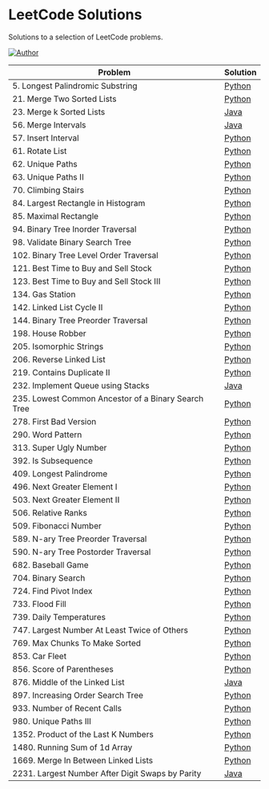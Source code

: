 # LeetCode Solutions
Solutions to a selection of LeetCode problems.

[![Author](https://andrejanesic.com/git-signature-sm.png)](https://github.com/andrejanesic)

| Problem | Solution |
| --- | --- |
| 5. Longest Palindromic Substring | [Python](./problems/5.%20Longest%20Palindromic%20Substring/solution.py) |
| 21. Merge Two Sorted Lists | [Python](./problems/21.%20Merge%20Two%20Sorted%20Lists/solution.py) |
| 23. Merge k Sorted Lists | [Java](./problems/23.%20Merge%20k%20Sorted%20Lists/Solution.java) |
| 56. Merge Intervals | [Java](./problems/56.%20Merge%20Intervals/Solution.java) |
| 57. Insert Interval | [Python](./problems/57.%20Insert%20Interval/solution.py) |
| 61. Rotate List | [Python](./problems/61.%20Rotate%20List/solution.py) |
| 62. Unique Paths | [Python](./problems/63.%20Unique%20Paths/solution.py) |
| 63. Unique Paths II | [Python](./problems/63.%20Unique%20Paths%20II/solution.py) |
| 70. Climbing Stairs | [Python](./problems/70.%20Climbing%20Stairs/solution.py) |
| 84. Largest Rectangle in Histogram | [Python](./problems/84.%20Largest%20Rectangle%20in%20Histogram/solution.py) |
| 85. Maximal Rectangle | [Python](./problems/85.%20Maximal%20Rectangle/solution.py) |
| 94. Binary Tree Inorder Traversal | [Python](./problems/94.%20Binary%20Tree%20Inorder%20Traversal/solution.py) |
| 98. Validate Binary Search Tree | [Python](./problems/98.%20Validate%20Binary%20Search%20Tree/solution.py) |
| 102. Binary Tree Level Order Traversal | [Python](./problems/102.%20Binary%20Tree%20Level%20Order%20Traversal/solution.py) |
| 121. Best Time to Buy and Sell Stock | [Python](./problems/121.%20Best%20Time%20to%20Buy%20and%20Sell%20Stock/solution.py) |
| 123. Best Time to Buy and Sell Stock III | [Python](./problems/123.%20Best%20Time%20to%20Buy%20and%20Sell%20Stock%20III/solution.py) |
| 134. Gas Station | [Python](./problems/134.%20Gas%20Station/solution.py) |
| 142. Linked List Cycle II | [Python](./problems/142.%20Linked%20List%20Cycle%20II/solution.py) |
| 144. Binary Tree Preorder Traversal | [Python](./problems/144.%20Binary%20Tree%20Preorder%20Traversal/solution.py) |
| 198. House Robber | [Python](./problems/198.%20House%20Robber/solution.py) |
| 205. Isomorphic Strings | [Python](./problems/205.%20Isomorphic%20Strings/solution.py) |
| 206. Reverse Linked List | [Python](./problems/206.%20Reverse%20Linked%20List/solution.py) |
| 219. Contains Duplicate II | [Python](./problems/219.%20Contains%20Duplicate%20II/solution.py) |
| 232. Implement Queue using Stacks | [Java](./problems/232.%20Implement%20Queue%20using%20Stacks/MyQueue.java) |
| 235. Lowest Common Ancestor of a Binary Search Tree | [Python](./problems/235.%20Lowest%20Common%20Ancestor%20of%20a%20Binary%20Search%20Tree/solution.py) |
| 278. First Bad Version | [Python](./problems/278.%20First%20Bad%20Version/solution.py) |
| 290. Word Pattern | [Python](./problems/290.%20Word%20Pattern/solution.py) |
| 313. Super Ugly Number | [Python](./problems/313.%20Super%20Ugly%20Number/solution.py) |
| 392. Is Subsequence | [Python](./problems/392.%20Is%20Subsequence/solution.py) |
| 409. Longest Palindrome | [Python](./problems/409.%20Longest%20Palindrome/solution.py) |
| 496. Next Greater Element I | [Python](./problems/496.%20Next%20Greater%20Element%20I/solution.py) |
| 503. Next Greater Element II | [Python](./problems/503.%20Next%20Greater%20Element%20II/solution.py) |
| 506. Relative Ranks | [Python](./problems/506.%20Relative%20Ranks/solution.py) |
| 509. Fibonacci Number | [Python](./problems/509.%20Fibonacci%20Number/solution.py) |
| 589. N-ary Tree Preorder Traversal | [Python](./problems/589.%20N-ary%20Tree%20Preorder%20Traversal/solution.py) |
| 590. N-ary Tree Postorder Traversal | [Python](./problems/590.%20N-ary%20Tree%20Postorder%20Traversal/solution.py) |
| 682. Baseball Game | [Python](./problems/682.%20Baseball%20Game/solution.py) |
| 704. Binary Search | [Python](./problems/704.%20Binary%20Search/solution.py) |
| 724. Find Pivot Index | [Python](./problems/724.%20Find%20Pivot%20Index/solution.py) |
| 733. Flood Fill | [Python](./problems/733.%20Flood%20Fill/solution.py) |
| 739. Daily Temperatures | [Python](./problems/739.%20Daily%20Temperatures/solution.py) |
| 747. Largest Number At Least Twice of Others | [Python](./problems/747.%20Largest%20Number%20At%20Least%20Twice%20of%20Others/dominant_index.py) |
| 769. Max Chunks To Make Sorted | [Python](./problems/769.%20Max%20Chunks%20To%20Make%20Sorted/solution.py) |
| 853. Car Fleet | [Python](./problems/853.%20Car%20Fleet/solution.py) |
| 856. Score of Parentheses | [Python](./problems/856.%20Score%20of%20Parentheses/solution.py) |
| 876. Middle of the Linked List | [Java](./problems/876.%20Middle%20of%20the%20Linked%20List/Solution.java) |
| 897. Increasing Order Search Tree | [Python](./problems/897.%20Increasing%20Order%20Search%20Tree/solution.py) |
| 933. Number of Recent Calls | [Python](./problems/933.%20Number%20of%20Recent%20Calls/recentCounter.py) |
| 980. Unique Paths III | [Python](./problems/980.%20Unique%20Paths%20III/solution.py) |
| 1352. Product of the Last K Numbers | [Python](./problems/1352.%20Product%20of%20the%20Last%20K%20Numbers/productOfNumbers.py) |
| 1480. Running Sum of 1d Array | [Python](./problems/1480.%20Running%20Sum%20of%201d%20Array/solution.py) |
| 1669. Merge In Between Linked Lists | [Python](./problems/1669.%20Merge%20In%20Between%20Linked%20Lists/solution.py) |
| 2231. Largest Number After Digit Swaps by Parity | [Java](./problems/2231.%20Largest%20Number%20After%20Digit%20Swaps%20by%20Parity/Solution.java) |